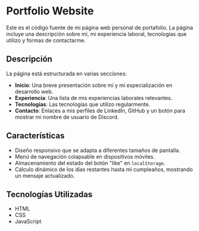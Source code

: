# Portfolio Website

Este es el código fuente de mi página web personal de portafolio. La página incluye una descripción sobre mí, mi experiencia laboral, tecnologías que utilizo y formas de contactarme.

## Descripción

La página está estructurada en varias secciones:

- **Inicio**: Una breve presentación sobre mí y mi especialización en desarrollo web.
- **Experiencia**: Una lista de mis experiencias laborales relevantes.
- **Tecnologías**: Las tecnologías que utilizo regularmente.
- **Contacto**: Enlaces a mis perfiles de LinkedIn, GitHub y un botón para mostrar mi nombre de usuario de Discord.

## Características

- Diseño responsivo que se adapta a diferentes tamaños de pantalla.
- Menú de navegación colapsable en dispositivos móviles.
- Almacenamiento del estado del botón "like" en `localStorage`.
- Cálculo dinámico de los días restantes hasta mi cumpleaños, mostrando un mensaje actualizado.

## Tecnologías Utilizadas

- HTML
- CSS
- JavaScript
